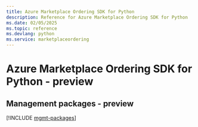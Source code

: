 ```yaml
---
title: Azure Marketplace Ordering SDK for Python
description: Reference for Azure Marketplace Ordering SDK for Python
ms.date: 02/05/2025
ms.topic: reference
ms.devlang: python
ms.service: marketplaceordering
---
```

# Azure Marketplace Ordering SDK for Python - preview

## Management packages - preview
[!INCLUDE [mgmt-packages](marketplace-ordering-mgmt-index.md)]